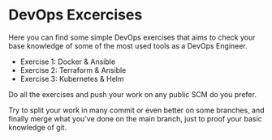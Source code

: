 # DevOps Excercises

Here you can find some simple DevOps exercises that aims to check your base knowledge of some of the most used tools as a DevOps Engineer.  

- Exercise 1: Docker & Ansible
- Exercise 2: Terraform & Ansible
- Exercise 3: Kubernetes & Helm

Do all the exercises and push your work on any public SCM do you prefer.

Try to split your work in many commit or even better on some branches, and finally merge what you've done on the main branch, just to proof your basic knowledge of git.

